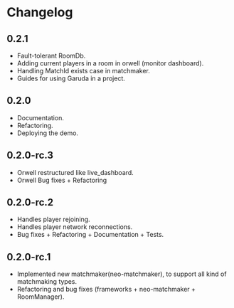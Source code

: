 # Changelog

## 0.2.1
  - Fault-tolerant RoomDb.
  - Adding current players in a room in orwell (monitor dashboard).
  - Handling MatchId exists case in matchmaker.
  - Guides for using Garuda in a project.
## 0.2.0
  - Documentation.
  - Refactoring.
  - Deploying the demo.
## 0.2.0-rc.3
  - Orwell restructured like live_dashboard.
  - Orwell Bug fixes + Refactoring
## 0.2.0-rc.2
  - Handles player rejoining.
  - Handles player network reconnections.
  - Bug fixes + Refactoring + Documentation + Tests.
## 0.2.0-rc.1
  - Implemented new matchmaker(neo-matchmaker), to support all kind of matchmaking types.
  - Refactoring and bug fixes (frameworks + neo-matchmaker + RoomManager).